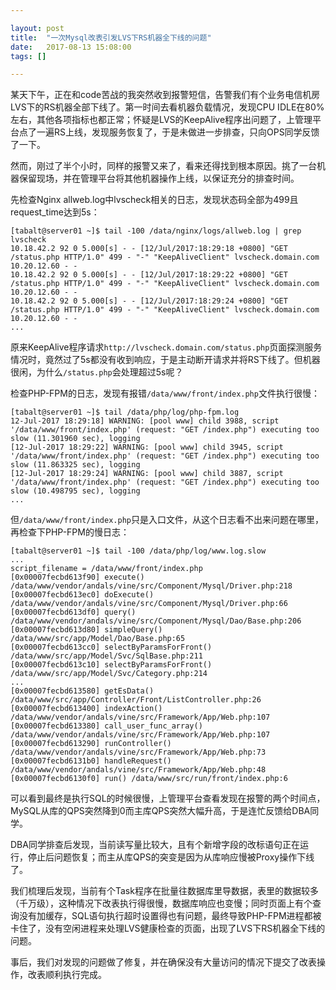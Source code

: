 ```yaml
---

layout: post
title:  "一次Mysql改表引发LVS下RS机器全下线的问题"
date:   2017-08-13 15:08:00
tags: []

---
```


某天下午，正在和code苦战的我突然收到报警短信，告警我们有个业务电信机房LVS下的RS机器全部下线了。第一时间去看机器负载情况，发现CPU IDLE在80%左右，其他各项指标也都正常；怀疑是LVS的KeepAlive程序出问题了，上管理平台点了一遍RS上线，发现服务恢复了，于是未做进一步排查，只向OPS同学反馈了一下。

然而，刚过了半个小时，同样的报警又来了，看来还得找到根本原因。挑了一台机器保留现场，并在管理平台将其他机器操作上线，以保证充分的排查时间。

先检查Nginx allweb.log中lvscheck相关的日志，发现状态码全部为499且request_time达到5s：

```
[tabalt@server01 ~]$ tail -100 /data/nginx/logs/allweb.log | grep lvscheck
10.18.42.2 92 0 5.000[s] - - [12/Jul/2017:18:29:18 +0800] "GET /status.php HTTP/1.0" 499 - "-" "KeepAliveClient" lvscheck.domain.com 10.20.12.60 - -
10.18.42.2 92 0 5.000[s] - - [12/Jul/2017:18:29:22 +0800] "GET /status.php HTTP/1.0" 499 - "-" "KeepAliveClient" lvscheck.domain.com 10.20.12.60 - -
10.18.42.2 92 0 5.000[s] - - [12/Jul/2017:18:29:24 +0800] "GET /status.php HTTP/1.0" 499 - "-" "KeepAliveClient" lvscheck.domain.com 10.20.12.60 - -
...
```

原来KeepAlive程序请求`http://lvscheck.domain.com/status.php`页面探测服务情况时，竟然过了5s都没有收到响应，于是主动断开请求并将RS下线了。但机器很闲，为什么`/status.php`会处理超过5s呢？

检查PHP-FPM的日志，发现有报错`/data/www/front/index.php`文件执行很慢：
```
[tabalt@server01 ~]$ tail /data/php/log/php-fpm.log
12-Jul-2017 18:29:18] WARNING: [pool www] child 3988, script '/data/www/front/index.php' (request: "GET /index.php") executing too slow (11.301960 sec), logging
[12-Jul-2017 18:29:22] WARNING: [pool www] child 3945, script '/data/www/front/index.php' (request: "GET /index.php") executing too slow (11.863325 sec), logging
[12-Jul-2017 18:29:24] WARNING: [pool www] child 3887, script '/data/www/front/index.php' (request: "GET /index.php") executing too slow (10.498795 sec), logging
...
```

但`/data/www/front/index.php`只是入口文件，从这个日志看不出来问题在哪里，再检查下PHP-FPM的慢日志：

```
[tabalt@server01 ~]$ tail -100 /data/php/log/www.log.slow
...
script_filename = /data/www/front/index.php
[0x00007fecbd613f90] execute() /data/www/vendor/andals/vine/src/Component/Mysql/Driver.php:218
[0x00007fecbd613ec0] doExecute() /data/www/vendor/andals/vine/src/Component/Mysql/Driver.php:66
[0x00007fecbd613df0] query() /data/www/vendor/andals/vine/src/Component/Mysql/Dao/Base.php:206
[0x00007fecbd613d80] simpleQuery() /data/www/src/app/Model/Dao/Base.php:65
[0x00007fecbd613cc0] selectByParamsForFront() /data/www/src/app/Model/Svc/SqlBase.php:211
[0x00007fecbd613c10] selectByParamsForFront() /data/www/src/app/Model/Svc/Category.php:214
...
[0x00007fecbd613580] getEsData() /data/www/src/app/Controller/Front/ListController.php:26
[0x00007fecbd613400] indexAction() /data/www/vendor/andals/vine/src/Framework/App/Web.php:107
[0x00007fecbd613380] call_user_func_array() /data/www/vendor/andals/vine/src/Framework/App/Web.php:107
[0x00007fecbd613290] runController() /data/www/vendor/andals/vine/src/Framework/App/Web.php:73
[0x00007fecbd6131b0] handleRequest() /data/www/vendor/andals/vine/src/Framework/App/Web.php:48
[0x00007fecbd6130f0] run() /data/www/src/run/front/index.php:6
```

可以看到最终是执行SQL的时候很慢，上管理平台查看发现在报警的两个时间点，MySQL从库的QPS突然降到0而主库QPS突然大幅升高，于是连忙反馈给DBA同学。

DBA同学排查后发现，当前读写量比较大，且有个新增字段的改标语句正在运行，停止后问题恢复；而主从库QPS的突变是因为从库响应慢被Proxy操作下线了。


我们梳理后发现，当前有个Task程序在批量往数据库里导数据，表里的数据较多（千万级），这种情况下改表执行得很慢，数据库响应也变慢；同时页面上有个查询没有加缓存，SQL语句执行超时设置得也有问题，最终导致PHP-FPM进程都被卡住了，没有空闲进程来处理LVS健康检查的页面，出现了LVS下RS机器全下线的问题。

事后，我们对发现的问题做了修复，并在确保没有大量访问的情况下提交了改表操作，改表顺利执行完成。



